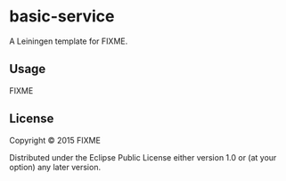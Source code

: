 # basic-service

A Leiningen template for FIXME.

## Usage

FIXME

## License

Copyright © 2015 FIXME

Distributed under the Eclipse Public License either version 1.0 or (at
your option) any later version.

